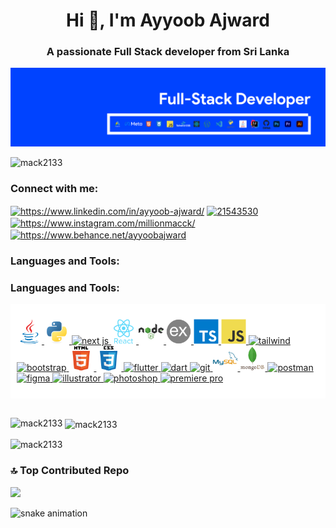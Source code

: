 <h1 align="center">Hi 👋, I'm Ayyoob Ajward</h1>
<h3 align="center">A passionate Full Stack developer from Sri Lanka</h3>
<div align="center"><img src="https://github.com/Mack2133/Mack2133/blob/main/full%20stack%20developer-01.png"></img></div>
<p align="left"> <img src="https://komarev.com/ghpvc/?username=mack2133&label=Profile%20views&color=0e75b6&style=flat" alt="mack2133" /> </p>

<h3 align="left">Connect with me:</h3>
<p align="left">
<a href="https://linkedin.com/in/https://www.linkedin.com/in/ayyoob-ajward/" target="blank"><img align="center" src="https://raw.githubusercontent.com/rahuldkjain/github-profile-readme-generator/master/src/images/icons/Social/linked-in-alt.svg" alt="https://www.linkedin.com/in/ayyoob-ajward/" height="30" width="40" /></a>
<a href="https://stackoverflow.com/users/21543530" target="blank"><img align="center" src="https://raw.githubusercontent.com/rahuldkjain/github-profile-readme-generator/master/src/images/icons/Social/stack-overflow.svg" alt="21543530" height="30" width="40" /></a>
<a href="https://instagram.com/https://www.instagram.com/millionmacck/" target="blank"><img align="center" src="https://raw.githubusercontent.com/rahuldkjain/github-profile-readme-generator/master/src/images/icons/Social/instagram.svg" alt="https://www.instagram.com/millionmacck/" height="30" width="40" /></a>
<a href="https://www.behance.net/https://www.behance.net/ayyoobajward" target="blank"><img align="center" src="https://raw.githubusercontent.com/rahuldkjain/github-profile-readme-generator/master/src/images/icons/Social/behance.svg" alt="https://www.behance.net/ayyoobajward" height="30" width="40" /></a>
</p>

<h3 align="left">Languages and Tools:</h3>
<h3 align="left">Languages and Tools:</h3>
<div style="background-color: white; padding: 10px;">
    <p align="left">
    <a href="https://www.java.com" target="_blank" rel="noreferrer">
        <img src="https://raw.githubusercontent.com/devicons/devicon/master/icons/java/java-original.svg" alt="java" width="40" height="40"/>
    </a>
    <a href="https://www.python.org" target="_blank" rel="noreferrer">
        <img src="https://raw.githubusercontent.com/devicons/devicon/master/icons/python/python-original.svg" alt="python" width="40" height="40"/>
    </a>
    <a href="https://reactjs.org/" target="_blank" rel="noreferrer">
        <img src="https://cdn.worldvectorlogo.com/logos/next-js.svg" alt="next js" width="40" height="40"/>
    </a>
    <a href="https://cdn.worldvectorlogo.com/logos/next-js.svg" target="_blank" rel="noreferrer">
        <img src="https://raw.githubusercontent.com/devicons/devicon/master/icons/react/react-original-wordmark.svg" alt="react" width="40" height="40"/>
    </a>
    <a href="https://nodejs.org" target="_blank" rel="noreferrer">
        <img src="https://raw.githubusercontent.com/devicons/devicon/master/icons/nodejs/nodejs-original-wordmark.svg" alt="nodejs" width="40" height="40"/>
    </a>
    <a href="https://expressjs.com" target="_blank" rel="noreferrer">
        <img src="https://github.com/Mack2133/Mack2133/blob/main/pngwing.com%20(2).png" alt="express" width="40" height="40"/>
    </a>
    <a href="https://www.typescriptlang.org/" target="_blank" rel="noreferrer">
        <img src="https://raw.githubusercontent.com/devicons/devicon/master/icons/typescript/typescript-original.svg" alt="typescript" width="40" height="40"/>
    </a>
    <a href="https://developer.mozilla.org/en-US/docs/Web/JavaScript" target="_blank" rel="noreferrer">
        <img src="https://raw.githubusercontent.com/devicons/devicon/master/icons/javascript/javascript-original.svg" alt="javascript" width="40" height="40"/>
    </a>
    <a href="https://tailwindcss.com/" target="_blank" rel="noreferrer">
        <img src="https://www.vectorlogo.zone/logos/tailwindcss/tailwindcss-icon.svg" alt="tailwind" width="40" height="40"/>
    </a>
    <a href="https://getbootstrap.com" target="_blank" rel="noreferrer">
        <img src="https://upload.wikimedia.org/wikipedia/commons/thumb/b/b2/Bootstrap_logo.svg/1024px-Bootstrap_logo.svg.png" alt="bootstrap"  height="40"/>
    </a>
    <a href="https://www.w3.org/html/" target="_blank" rel="noreferrer">
        <img src="https://raw.githubusercontent.com/devicons/devicon/master/icons/html5/html5-original-wordmark.svg" alt="html5" width="40" height="40"/>
    </a>
    <a href="https://www.w3schools.com/css/" target="_blank" rel="noreferrer">
        <img src="https://raw.githubusercontent.com/devicons/devicon/master/icons/css3/css3-original-wordmark.svg" alt="css3" width="40" height="40"/>
    </a>
    <a href="https://flutter.dev" target="_blank" rel="noreferrer">
        <img src="https://www.vectorlogo.zone/logos/flutterio/flutterio-icon.svg" alt="flutter" width="40" height="40"/>
    </a>
    <a href="https://dart.dev" target="_blank" rel="noreferrer">
        <img src="https://www.vectorlogo.zone/logos/dartlang/dartlang-icon.svg" alt="dart" width="40" height="40"/>
    </a>
    <a href="https://git-scm.com/" target="_blank" rel="noreferrer">
        <img src="https://www.vectorlogo.zone/logos/git-scm/git-scm-icon.svg" alt="git" width="40" height="40"/>
    </a>
    <a href="https://www.mysql.com/" target="_blank" rel="noreferrer">
        <img src="https://raw.githubusercontent.com/devicons/devicon/master/icons/mysql/mysql-original-wordmark.svg" alt="mysql" width="40" height="40"/>
    </a>
    <a href="https://www.mongodb.com/" target="_blank" rel="noreferrer">
        <img src="https://raw.githubusercontent.com/devicons/devicon/master/icons/mongodb/mongodb-original-wordmark.svg" alt="mongodb" width="40" height="40"/>
    </a>
    <a href="https://www.postman.com" target="_blank" rel="noreferrer">
        <img src="https://www.vectorlogo.zone/logos/getpostman/getpostman-icon.svg" alt="postman" width="40" height="40"/>
    </a>
    <a href="https://www.figma.com/" target="_blank" rel="noreferrer">
        <img src="https://www.vectorlogo.zone/logos/figma/figma-icon.svg" alt="figma" width="40" height="40"/>
    </a>
    <a href="https://www.adobe.com/products/illustrator.html" target="_blank" rel="noreferrer">
        <img src="https://cdn.worldvectorlogo.com/logos/adobe-illustrator-cc-icon.svg" alt="illustrator" width="40" height="40"/>
    </a>
    <a href="https://www.adobe.com/products/photoshop.html" target="_blank" rel="noreferrer">
        <img src="https://cdn.worldvectorlogo.com/logos/adobe-photoshop-2.svg" alt="photoshop" width="40" height="40"/>
    </a>
    <a href="https://www.adobe.com/products/premiere.html" target="_blank" rel="noreferrer">
        <img src="https://cdn.worldvectorlogo.com/logos/premiere-pro-cc.svg" alt="premiere pro" width="40" height="40"/>
    </a>
    </p>
</div>

<br>

<p><img align="left" src="https://github-readme-stats.vercel.app/api/top-langs?username=mack2133&show_icons=true&locale=en&layout=compact" alt="mack2133" /></p>

<p>&nbsp;<img align="center" src="https://github-readme-stats.vercel.app/api?username=mack2133&show_icons=true&locale=en" alt="mack2133" /></p>

<p><img align="center" src="https://github-readme-streak-stats.herokuapp.com/?user=mack2133&" alt="mack2133" /></p>

### 🔝 Top Contributed Repo
![](https://github-contributor-stats.vercel.app/api?username=Mack2133&limit=5&theme=flat&combine_all_yearly_contributions=true)

![snake animation](https://github.com/Mack2133/Mack2133/blob/output/github-contribution-grid-snake2.svg)
